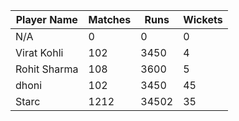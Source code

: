 | Player Name   | Matches | Runs | Wickets |
|--------------|---------|------|---------|
| N/A          | 0       | 0    | 0       |
| Virat Kohli  | 102     | 3450 | 4       |
| Rohit Sharma | 108     | 3600 | 5       |
| dhoni        | 102     | 3450 | 45      |
| Starc        | 1212    | 34502 | 35      |
